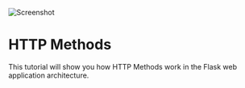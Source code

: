 ![Screenshot](screenshot.png)

# HTTP Methods

This tutorial will show you how HTTP Methods work in the Flask web application architecture.
